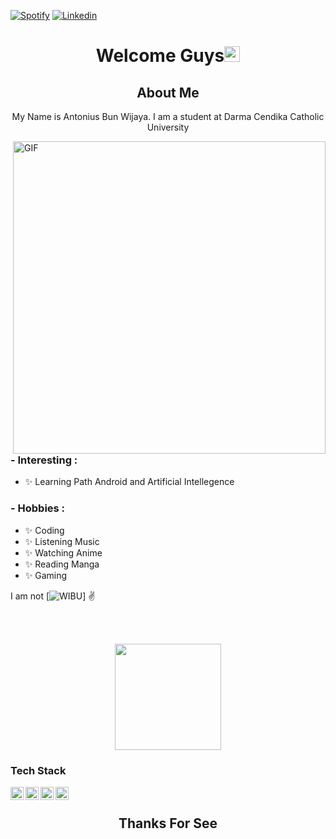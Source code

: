
[![Spotify](https://img.shields.io/badge/Spotify-blue)](https://open.spotify.com/user/i4pojh434zdtot4ytrdy1zqu8)
[![Linkedin](https://img.shields.io/badge/Linkedin-blue)](https://www.linkedIn.com/in/antonius-bun-wijaya-55ba47204/)
<body>
<h1
    align="center">Welcome Guys<img src="https://media.giphy.com/media/hvRJCLFzcasrR4ia7z/giphy.gif" width="25px">  
 </h1>
 <h2 align="center">  About Me </h2>
  <p align="center">  My Name is Antonius Bun Wijaya. I am a student at Darma Cendika Catholic University </p>
<img hight="400" width="500" alt="GIF" align="right" src="https://giffiles.alphacoders.com/210/210437.gif">

### - Interesting :
- ✨ Learning Path Android and Artificial Intellegence 

### - Hobbies : 
- ✨ Coding 
- ✨ Listening Music
- ✨ Watching Anime
- ✨ Reading Manga 
- ✨ Gaming 
   </br>
   
I am not [![WIBU](https://img.shields.io/badge/WIBU-blue)]  ✌️


</br>


  <br>

<p align="center">
<a href="https://github.com/noranekoit">
  <img height="170em" src="https://github-readme-stats-eight-theta.vercel.app/api?username=noranekoit&show_icons=true&theme=algolia&include_all_commits=true&count_private=true"/>
    
</a>
</p>

### Tech Stack
<a href="#"><img align="left" alt="Kotlin" title="Kotlin" width="21px" src="https://img.icons8.com/color/48/000000/kotlin.png" /></a>
<a href="#"><img align="left" alt="Python" title="Python" width="21px" src="https://img.icons8.com/color/48/000000/python--v1.png" /></a>
<a href="#"><img align="left" alt="PHP" title="PHP" width="21px" src="https://img.icons8.com/nolan/64/php.png" /></a>
<a href="#"><img align="left" alt="Java" title="Java" width="21px" src="https://img.icons8.com/nolan/64/java-coffee-cup-logo.png" /></a>

  <br>
  <h2 align="center"> Thanks For See </h2>
</body>



